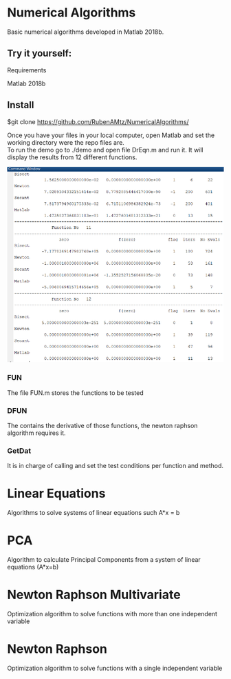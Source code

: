 # Numerical Algorithms

Basic numerical algorithms developed in Matlab 2018b.

## Try it yourself:

Requirements

Matlab 2018b

## Install
$git clone https://github.com/RubenAMtz/NumericalAlgorithms/

Once you have your files in your local computer, open Matlab and set the working directory were the repo files are.  
To run the demo go to ./demo and open file DrEqn.m and run it. It will display the results from 12 different functions.

![alt text](https://github.com/RubenAMtz/NumericalAlgorithms/blob/master/Capture.PNG "Logo Title Text 1")

### FUN
The file FUN.m stores the functions to be tested

### DFUN
The contains the derivative of those functions, the newton raphson algorithm requires it.

### GetDat
It is in charge of calling and set the test conditions per function and method.

# Linear Equations

Algorithms to solve systems of linear equations such A*x = b

# PCA

Algorithm to calculate Principal Components from a system of linear equations (A*x=b)

# Newton Raphson Multivariate

Optimization algorithm to solve functions with more than one independent variable

# Newton Raphson

Optimization algorithm to solve functions with a single independent variable
